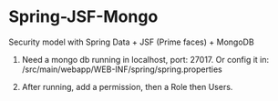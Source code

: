 # Spring-JSF-Mongo
Security model with Spring Data + JSF (Prime faces) + MongoDB

1) Need a mongo db running in localhost, port: 27017. Or config it in:
/src/main/webapp/WEB-INF/spring/spring.properties

2) After running, add a permission, then a Role then Users.
